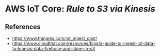 # AWS IoT Core: _Rule to S3 via Kinesis_

## References

- https://www.thingrex.com/iot_ingest_cost/
- https://www.cloudthat.com/resources/blog/a-guide-to-ingest-iot-data-to-kinesis-data-firehose-and-store-in-s3

